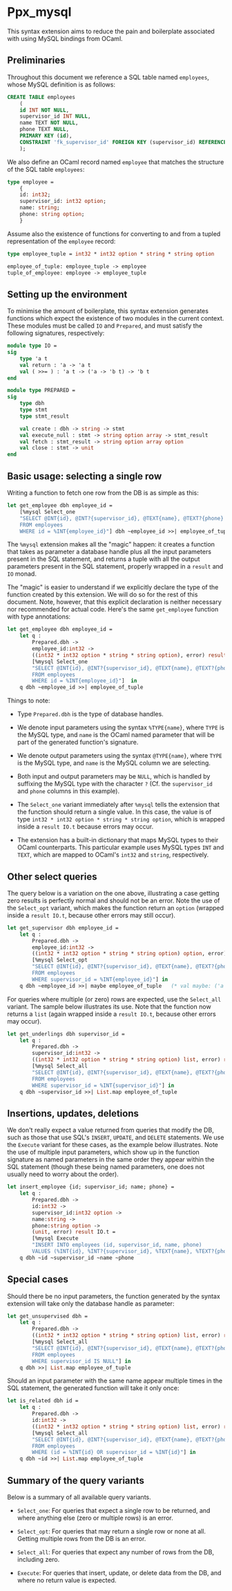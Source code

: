 Ppx_mysql
=========

This syntax extension aims to reduce the pain and boilerplate associated with using
MySQL bindings from OCaml.


Preliminaries
-------------

Throughout this document we reference a SQL table named `employees`, whose MySQL
definition is as follows:

```sql
CREATE TABLE employees
    (
    id INT NOT NULL,
    supervisor_id INT NULL,
    name TEXT NOT NULL,
    phone TEXT NULL,
    PRIMARY KEY (id),
    CONSTRAINT 'fk_supervisor_id' FOREIGN KEY (supervisor_id) REFERENCES employees(id)
    );
```

We also define an OCaml record named `employee` that matches the structure
of the SQL table `employees`:

```ocaml
type employee =
    {
    id: int32;
    supervisor_id: int32 option;
    name: string;
    phone: string option;
    }
```

Assume also the existence of functions for converting to and from a tupled representation
of the `employee` record:

```ocaml
type employee_tuple = int32 * int32 option * string * string option

employee_of_tuple: employee_tuple -> employee
tuple_of_employee: employee -> employee_tuple
```


Setting up the environment
--------------------------

To minimise the amount of boilerplate, this syntax extension generates functions which expect
the existence of two modules in the current context.  These modules must be called `IO` and
`Prepared`, and must satisfy the following signatures, respectively:

```ocaml
module type IO =
sig
    type 'a t
    val return : 'a -> 'a t
    val ( >>= ) : 'a t -> ('a -> 'b t) -> 'b t
end

module type PREPARED =
sig
    type dbh
    type stmt
    type stmt_result

    val create : dbh ‑> string ‑> stmt
    val execute_null : stmt ‑> string option array ‑> stmt_result
    val fetch : stmt_result ‑> string option array option
    val close : stmt ‑> unit
end
```


Basic usage: selecting a single row
-----------------------------------

Writing a function to fetch one row from the DB is as simple as this:

```ocaml
let get_employee dbh employee_id =
    [%mysql Select_one
    "SELECT @INT{id}, @INT?{supervisor_id}, @TEXT{name}, @TEXT?{phone}
    FROM employees
    WHERE id = %INT{employee_id}"] dbh ~employee_id >>| employee_of_tuple
```

The `%mysql` extension makes all the "magic" happen: it creates a function
that takes as parameter a database handle plus all the input parameters
present in the SQL statement, and returns a tuple with all the output
parameters present in the SQL statement, properly wrapped in a `result`
and `IO` monad.

The "magic" is easier to understand if we explicitly declare the type
of the function created by this extension. We will do so for the rest
of this document.  Note, however, that this explicit declaration is
neither necessary nor recommended for actual code.  Here's the same
`get_employee` function with type annotations:

```ocaml
let get_employee dbh employee_id =
    let q :
        Prepared.dbh ->
        employee_id:int32 ->
        ((int32 * int32 option * string * string option), error) result IO.t =
        [%mysql Select_one
        "SELECT @INT{id}, @INT?{supervisor_id}, @TEXT{name}, @TEXT?{phone}
        FROM employees
        WHERE id = %INT{employee_id}"]  in
    q dbh ~employee_id >>| employee_of_tuple
```

Things to note:

 - Type `Prepared.dbh` is the type of database handles.

 - We denote input parameters using the syntax `%TYPE{name}`, where
   `TYPE` is the MySQL type, and `name` is the OCaml named parameter
   that will be part of the generated function's signature.

 - We denote output parameters using the syntax `@TYPE{name}`, where
   `TYPE` is the MySQL type, and `name` is the MySQL column we are
   selecting.

 - Both input and output parameters may be `NULL`, which is handled
   by suffixing the MySQL type with the character `?` (Cf. the
   `supervisor_id` and `phone` columns in this example).

 - The `Select_one` variant immediately after `%mysql` tells the
   extension that the function should return a single value.
   In this case, the value is of type `int32 * int32 option * string * string option`,
   which is wrapped inside a `result IO.t` because errors may occur.

 - The extension has a built-in dictionary that maps MySQL types
   to their OCaml counterparts.  This particular example uses MySQL
   types `INT` and `TEXT`, which are mapped to OCaml's `int32` and
   `string`, respectively.


Other select queries
--------------------

The query below is a variation on the one above, illustrating a case
getting zero results is perfectly normal and should not be an error.
Note the use of the `Select_opt` variant, which makes the function
return an `option` (wrapped inside a `result IO.t`, because other
errors may still occur).

```ocaml
let get_supervisor dbh employee_id =
    let q :
        Prepared.dbh ->
        employee_id:int32 ->
        ((int32 * int32 option * string * string option) option, error) result IO.t =
        [%mysql Select_opt
        "SELECT @INT{id}, @INT?{supervisor_id}, @TEXT{name}, @TEXT?{phone}
        FROM employees
        WHERE supervisor_id = %INT{employee_id}"] in
    q dbh ~employee_id >>| maybe employee_of_tuple   (* val maybe: ('a -> 'b) -> 'a option -> 'b option *)
```

For queries where multiple (or zero) rows are expected, use the `Select_all`
variant.  The sample below illustrates its use.  Note that the function now
returns a `list` (again wrapped inside a `result IO.t`, because other errors
may occur).

```ocaml
let get_underlings dbh supervisor_id =
    let q :
        Prepared.dbh ->
        supervisor_id:int32 ->
        ((int32 * int32 option * string * string option) list, error) result IO.t =
        [%mysql Select_all
        "SELECT @INT{id}, @INT?{supervisor_id}, @TEXT{name}, @TEXT?{phone}
        FROM employees
        WHERE supervisor_id = %INT{supervisor_id}"] in
    q dbh ~supervisor_id >>| List.map employee_of_tuple
```

Insertions, updates, deletions
------------------------------

We don't really expect a value returned from queries that modify the DB,
such as those that use SQL's `INSERT`, `UPDATE`, and `DELETE` statements.
We use the `Execute` variant for these cases, as the example below illustrates.
Note the use of multiple input parameters, which show up in the function
signature as named parameters in the same order they appear within
the SQL statement (though these being named parameters, one does not
usually need to worry about the order).

```ocaml
let insert_employee {id; supervisor_id; name; phone} =
    let q :
        Prepared.dbh ->
        id:int32 ->
        supervisor_id:int32 option ->
        name:string ->
        phone:string option ->
        (unit, error) result IO.t =
        [%mysql Execute
        "INSERT INTO employees (id, supervisor_id, name, phone)
        VALUES (%INT{id}, %INT?{supervisor_id}, %TEXT{name}, %TEXT?{phone}"] in
    q dbh ~id ~supervisor_id ~name ~phone
```

Special cases
-------------

Should there be no input parameters, the function generated by the syntax
extension will take only the database handle as parameter:

```ocaml
let get_unsupervised dbh =
    let q :
        Prepared.dbh ->
        ((int32 * int32 option * string * string option) list, error) result IO.t =
        [%mysql Select_all
        "SELECT @INT{id}, @INT?{supervisor_id}, @TEXT{name}, @TEXT?{phone}
        FROM employees
        WHERE supervisor_id IS NULL"] in
    q dbh >>| List.map employee_of_tuple
```

Should an input parameter with the same name appear multiple times in the
SQL statement, the generated function will take it only once:

```ocaml
let is_related dbh id =
    let q :
        Prepared.dbh ->
        id:int32 ->
        ((int32 * int32 option * string * string option) list, error) result IO.t =
        [%mysql Select_all
        "SELECT @INT{id}, @INT?{supervisor_id}, @TEXT{name}, @TEXT?{phone}
        FROM employees
        WHERE (id = %INT{id} OR supervisor_id = %INT{id}"] in
    q dbh ~id >>| List.map employee_of_tuple
```


Summary of the query variants
-----------------------------

Below is a summary of all available query variants.

 - `Select_one`: For queries that expect a single row to be returned,
   and where anything else (zero or multiple rows) is an error.

 - `Select_opt`: For queries that may return a single row or none at all.
   Getting multiple rows from the DB is an error.

 - `Select_all`: For queries that expect any number of rows from the DB,
   including zero.

 - `Execute`: For queries that insert, update, or delete data from the DB,
   and where no return value is expected.

